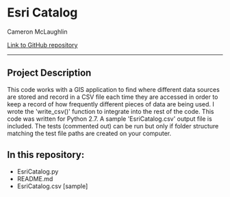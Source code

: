 # Esri Catalog

Cameron McLaughlin

[Link to GitHub repository](https://github.com/camerondmcl/GLC_Esri)

---

## Project Description

This code works with a GIS application to find where different data sources are stored and record in a CSV file each time they are accessed in order to keep a record of how frequently different pieces of data are being used. I wrote the 'write_csv()' function to integrate into the rest of the code. This code was written for Python 2.7. A sample 'EsriCatalog.csv' output file is included. The tests (commented out) can be run but only if folder structure matching the test file paths are created on your computer.

## In this repository:
- EsriCatalog.py
- README.md
- EsriCatalog.csv [sample]
